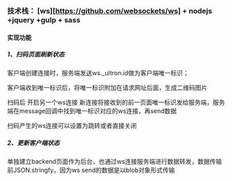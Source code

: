 ### 技术栈： [ws][https://github.com/websockets/ws] + nodejs +jquery +gulp + sass

#### 实现功能

##### 1、扫码页面刷新状态

客户端创建连接时，服务端发送ws._ultron.id做为客户端唯一标识；

客户端收到唯一标识后，将唯一标识附加在请求网址后面，生成二维码图片

扫码后  开启另一个ws连接  新连接将接收到的前一页面唯一标识发给服务端，服务端在message回调中找到唯一标识对应的ws连接，再send数据

扫码产生的ws连接可以设置为跳转或者直接关闭

##### 2、更新客户端状态

单独建立backend页面作为后台，也通过ws连接服务端进行数据转发，数据传输前JSON.stringfy，因为ws send的数据是以blob对象形式传输